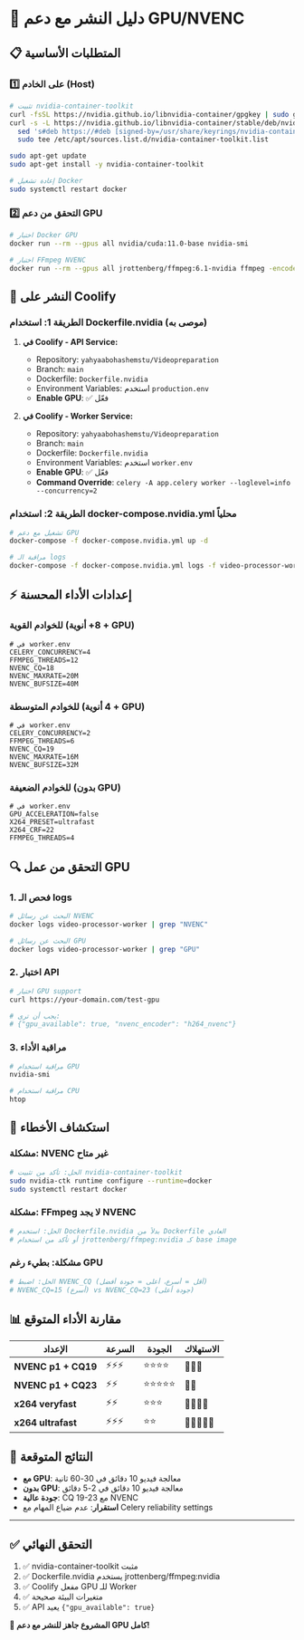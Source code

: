 # 🚀 دليل النشر مع دعم GPU/NVENC

## 📋 المتطلبات الأساسية

### 1️⃣ **على الخادم (Host)**

```bash
# تثبيت nvidia-container-toolkit
curl -fsSL https://nvidia.github.io/libnvidia-container/gpgkey | sudo gpg --dearmor -o /usr/share/keyrings/nvidia-container-toolkit-keyring.gpg
curl -s -L https://nvidia.github.io/libnvidia-container/stable/deb/nvidia-container-toolkit.list | \
  sed 's#deb https://#deb [signed-by=/usr/share/keyrings/nvidia-container-toolkit-keyring.gpg] https://#g' | \
  sudo tee /etc/apt/sources.list.d/nvidia-container-toolkit.list

sudo apt-get update
sudo apt-get install -y nvidia-container-toolkit

# إعادة تشغيل Docker
sudo systemctl restart docker
```

### 2️⃣ **التحقق من دعم GPU**

```bash
# اختبار Docker GPU
docker run --rm --gpus all nvidia/cuda:11.0-base nvidia-smi

# اختبار FFmpeg NVENC
docker run --rm --gpus all jrottenberg/ffmpeg:6.1-nvidia ffmpeg -encoders | grep nvenc
```

## 🔧 **النشر على Coolify**

### **الطريقة 1: استخدام Dockerfile.nvidia (موصى به)**

1. **في Coolify - API Service:**

   - Repository: `yahyaabohashemstu/Videopreparation`
   - Branch: `main`
   - Dockerfile: `Dockerfile.nvidia`
   - Environment Variables: استخدم `production.env`
   - **Enable GPU**: ✅ فعّل

2. **في Coolify - Worker Service:**
   - Repository: `yahyaabohashemstu/Videopreparation`
   - Branch: `main`
   - Dockerfile: `Dockerfile.nvidia`
   - Environment Variables: استخدم `worker.env`
   - **Enable GPU**: ✅ فعّل
   - **Command Override**: `celery -A app.celery worker --loglevel=info --concurrency=2`

### **الطريقة 2: استخدام docker-compose.nvidia.yml محلياً**

```bash
# تشغيل مع دعم GPU
docker-compose -f docker-compose.nvidia.yml up -d

# مراقبة الـ logs
docker-compose -f docker-compose.nvidia.yml logs -f video-processor-worker
```

## ⚡ **إعدادات الأداء المحسنة**

### **للخوادم القوية (8+ أنوية + GPU)**

```env
# في worker.env
CELERY_CONCURRENCY=4
FFMPEG_THREADS=12
NVENC_CQ=18
NVENC_MAXRATE=20M
NVENC_BUFSIZE=40M
```

### **للخوادم المتوسطة (4 أنوية + GPU)**

```env
# في worker.env
CELERY_CONCURRENCY=2
FFMPEG_THREADS=6
NVENC_CQ=19
NVENC_MAXRATE=16M
NVENC_BUFSIZE=32M
```

### **للخوادم الضعيفة (بدون GPU)**

```env
# في worker.env
GPU_ACCELERATION=false
X264_PRESET=ultrafast
X264_CRF=22
FFMPEG_THREADS=4
```

## 🔍 **التحقق من عمل GPU**

### **1. فحص الـ logs**

```bash
# البحث عن رسائل NVENC
docker logs video-processor-worker | grep "NVENC"

# البحث عن رسائل GPU
docker logs video-processor-worker | grep "GPU"
```

### **2. اختبار API**

```bash
# اختبار GPU support
curl https://your-domain.com/test-gpu

# يجب أن ترى:
# {"gpu_available": true, "nvenc_encoder": "h264_nvenc"}
```

### **3. مراقبة الأداء**

```bash
# مراقبة استخدام GPU
nvidia-smi

# مراقبة استخدام CPU
htop
```

## 🚨 **استكشاف الأخطاء**

### **مشكلة: NVENC غير متاح**

```bash
# الحل: تأكد من تثبيت nvidia-container-toolkit
sudo nvidia-ctk runtime configure --runtime=docker
sudo systemctl restart docker
```

### **مشكلة: FFmpeg لا يجد NVENC**

```bash
# الحل: استخدم Dockerfile.nvidia بدلاً من Dockerfile العادي
# أو تأكد من استخدام jrottenberg/ffmpeg:nvidia كـ base image
```

### **مشكلة: بطيء رغم GPU**

```bash
# الحل: اضبط NVENC_CQ (أقل = أسرع، أعلى = جودة أفضل)
# NVENC_CQ=15 (أسرع) vs NVENC_CQ=23 (جودة أعلى)
```

## 📊 **مقارنة الأداء المتوقع**

| الإعداد             | السرعة | الجودة     | الاستهلاك  |
| ------------------- | ------ | ---------- | ---------- |
| **NVENC p1 + CQ19** | ⚡⚡⚡ | ⭐⭐⭐⭐   | 🔋🔋🔋     |
| **NVENC p1 + CQ23** | ⚡⚡   | ⭐⭐⭐⭐⭐ | 🔋🔋       |
| **x264 veryfast**   | ⚡⚡   | ⭐⭐⭐     | 🔋🔋🔋🔋   |
| **x264 ultrafast**  | ⚡⚡⚡ | ⭐⭐       | 🔋🔋🔋🔋🔋 |

## 🎯 **النتائج المتوقعة**

- **مع GPU**: معالجة فيديو 10 دقائق في 30-60 ثانية
- **بدون GPU**: معالجة فيديو 10 دقائق في 2-5 دقائق
- **جودة عالية**: CQ 19-23 مع NVENC
- **استقرار**: عدم ضياع المهام مع Celery reliability settings

---

## ✅ **التحقق النهائي**

1. ✅ nvidia-container-toolkit مثبت
2. ✅ Dockerfile.nvidia يستخدم jrottenberg/ffmpeg:nvidia
3. ✅ Coolify مفعل GPU للـ Worker
4. ✅ متغيرات البيئة صحيحة
5. ✅ API يعيد `{"gpu_available": true}`

**🎉 المشروع جاهز للنشر مع دعم GPU كامل!**
